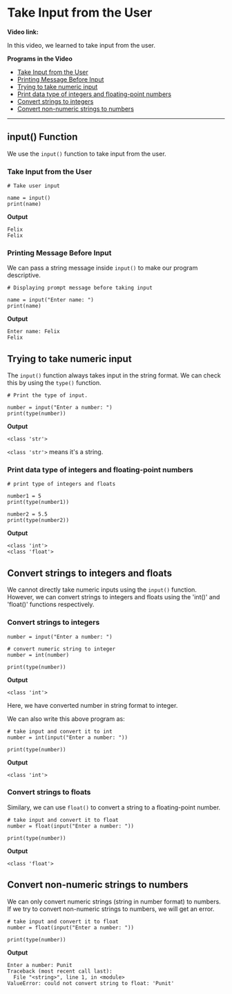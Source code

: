 # Take Input from the User

**Video link:**

In this video, we learned to take input from the user.

**Programs in the Video**

- [Take Input from the User](https://github.com/programiz/python-course/blob/master/03-input.md#take-input-from-the-user-1)
- [Printing Message Before Input](https://github.com/programiz/python-course/blob/master/03-input.md#printing-message-before-input)
- [Trying to take numeric input](https://github.com/programiz/python-course/blob/master/03-input.md#trying-to-take-numeric-input)
- [Print data type of integers and floating-point numbers](https://github.com/programiz/python-course/blob/master/03-input.md#print-data-type-of-integers-and-floating-point-numbers)
- [Convert strings to integers](https://github.com/programiz/python-course/blob/master/03-input.md#convert-strings-to-integers)
- [Convert non-numeric strings to numbers](https://github.com/programiz/python-course/blob/master/03-input.md#convert-non-numeric-strings-to-numbers)

---

## input() Function

We use the `input()` function to take input from the user.

### Take Input from the User

```
# Take user input

name = input()
print(name)
```

**Output**

```
Felix
Felix
```

### Printing Message Before Input

We can pass a string message inside `input()` to make our program descriptive.

```
# Displaying prompt message before taking input

name = input("Enter name: ")
print(name)
```

**Output**

```
Enter name: Felix
Felix
```

## Trying to take numeric input

The `input()` function always takes input in the string format. We can check this by using the `type()` function.

```
# Print the type of input.

number = input("Enter a number: ")
print(type(number))
```

**Output**

```
<class 'str'>
```

`<class 'str'>` means it's a string.

### Print data type of integers and floating-point numbers

```
# print type of integers and floats

number1 = 5
print(type(number1))

number2 = 5.5
print(type(number2))
```

**Output**

```
<class 'int'>
<class 'float'>
```

## Convert strings to integers and floats

We cannot directly take numeric inputs using the `input()` function. However, we can convert strings to integers and floats using the 'int()' and 'float()' functions respectively.

### Convert strings to integers

```
number = input("Enter a number: ")

# convert numeric string to integer
number = int(number)

print(type(number))
```

**Output**

```
<class 'int'>
```

Here, we have converted number in string format to integer.

We can also write this above program as:

```
# take input and convert it to int
number = int(input("Enter a number: "))

print(type(number))
```

**Output**

```
<class 'int'>
```

### Convert strings to floats

Similary, we can use `float()` to convert a string to a floating-point number.

```
# take input and convert it to float
number = float(input("Enter a number: "))

print(type(number))
```

**Output**

```
<class 'float'>
```

## Convert non-numeric strings to numbers

We can only convert numeric strings (string in number format) to numbers. If we try to convert non-numeric strings to numbers, we will get an error.

```
# take input and convert it to float
number = float(input("Enter a number: "))

print(type(number))
```

**Output**

```
Enter a number: Punit
Traceback (most recent call last):
  File "<string>", line 1, in <module>
ValueError: could not convert string to float: 'Punit'
```
